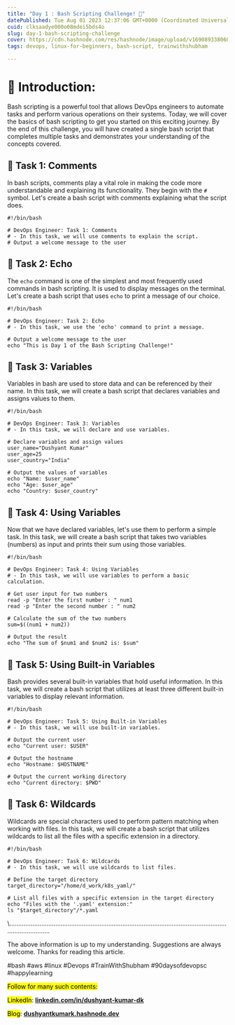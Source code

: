 ```yaml
---
title: "Day 1 : Bash Scripting Challenge! 🚀"
datePublished: Tue Aug 01 2023 12:37:06 GMT+0000 (Coordinated Universal Time)
cuid: clksaadye000o08mdei5bds4o
slug: day-1-bash-scripting-challenge
cover: https://cdn.hashnode.com/res/hashnode/image/upload/v1690893380602/f71ce71e-1259-4ef3-8920-7153923efc33.png
tags: devops, linux-for-beginners, bash-script, trainwithshubham

---
```


# **🌟 Introduction:**

Bash scripting is a powerful tool that allows DevOps engineers to automate tasks and perform various operations on their systems. Today, we will cover the basics of bash scripting to get you started on this exciting journey. By the end of this challenge, you will have created a single bash script that completes multiple tasks and demonstrates your understanding of the concepts covered.

## **🔱 Task 1: Comments**

In bash scripts, comments play a vital role in making the code more understandable and explaining its functionality. They begin with the `#` symbol. Let's create a bash script with comments explaining what the script does.

```plaintext
#!/bin/bash

# DevOps Engineer: Task 1: Comments
# - In this task, we will use comments to explain the script.
# Output a welcome message to the user
```

## **🔱 Task 2: Echo**

The `echo` command is one of the simplest and most frequently used commands in bash scripting. It is used to display messages on the terminal. Let's create a bash script that uses `echo` to print a message of our choice.

```plaintext
#!/bin/bash

# DevOps Engineer: Task 2: Echo
# - In this task, we use the 'echo' command to print a message.

# Output a welcome message to the user
echo "This is Day 1 of the Bash Scripting Challenge!"
```

## **🔱 Task 3: Variables**

Variables in bash are used to store data and can be referenced by their name. In this task, we will create a bash script that declares variables and assigns values to them.

```plaintext
#!/bin/bash

# DevOps Engineer: Task 3: Variables
# - In this task, we will declare and use variables.

# Declare variables and assign values
user_name="Dushyant Kumar"
user_age=25
user_country="India"

# Output the values of variables
echo "Name: $user_name"
echo "Age: $user_age"
echo "Country: $user_country"
```

## **🔱 Task 4: Using Variables**

Now that we have declared variables, let's use them to perform a simple task. In this task, we will create a bash script that takes two variables (numbers) as input and prints their sum using those variables.

```plaintext
#!/bin/bash

# DevOps Engineer: Task 4: Using Variables
# - In this task, we will use variables to perform a basic calculation.

# Get user input for two numbers
read -p "Enter the first number : " num1
read -p "Enter the second number : " num2

# Calculate the sum of the two numbers
sum=$((num1 + num2))

# Output the result
echo "The sum of $num1 and $num2 is: $sum"
```

## **🔱 Task 5: Using Built-in Variables**

Bash provides several built-in variables that hold useful information. In this task, we will create a bash script that utilizes at least three different built-in variables to display relevant information.

```plaintext
#!/bin/bash

# DevOps Engineer: Task 5: Using Built-in Variables
# - In this task, we will use built-in variables.

# Output the current user
echo "Current user: $USER"

# Output the hostname
echo "Hostname: $HOSTNAME"

# Output the current working directory
echo "Current directory: $PWD"
```

## **🔱 Task 6: Wildcards**

Wildcards are special characters used to perform pattern matching when working with files. In this task, we will create a bash script that utilizes wildcards to list all the files with a specific extension in a directory.

```plaintext
#!/bin/bash

# DevOps Engineer: Task 6: Wildcards
# - In this task, we will use wildcards to list files.

# Define the target directory
target_directory="/home/d_work/k8s_yaml/"

# List all files with a specific extension in the target directory
echo "Files with the '.yaml' extension:"
ls "$target_directory"/*.yaml
```

\\...................................................................................................................................................

The above information is up to my understanding. Suggestions are always welcome. Thanks for reading this article.

#bash #aws #linux #Devops #TrainWithShubham #90daysofdevopsc #happylearning

<mark>Follow for many such contents:</mark>

<mark>LinkedIn</mark>: [**linkedin.com/in/dushyant-kumar-dk**](http://linkedin.com/in/dushyant-kumar-dk)

<mark>Blog</mark>: [**dushyantkumark.hashnode.dev**](http://dushyantkumark.hashnode.dev)
